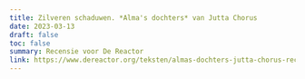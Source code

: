 ```yaml
---
title: Zilveren schaduwen. *Alma's dochters* van Jutta Chorus
date: 2023-03-13
draft: false
toc: false
summary: Recensie voor De Reactor
link: https://www.dereactor.org/teksten/almas-dochters-jutta-chorus-recensie
---
```


